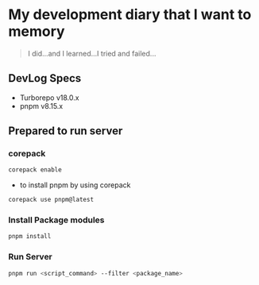 # My development diary that I want to memory

> I did...and I learned...I tried and failed...

## DevLog Specs

- Turborepo v18.0.x
- pnpm v8.15.x

## Prepared to run server

### corepack

```bash
corepack enable
```

- to install pnpm by using corepack

```bash
corepack use pnpm@latest
```

### Install Package modules

```bash
pnpm install
```

### Run Server

```bash
pnpm run <script_command> --filter <package_name>
```

